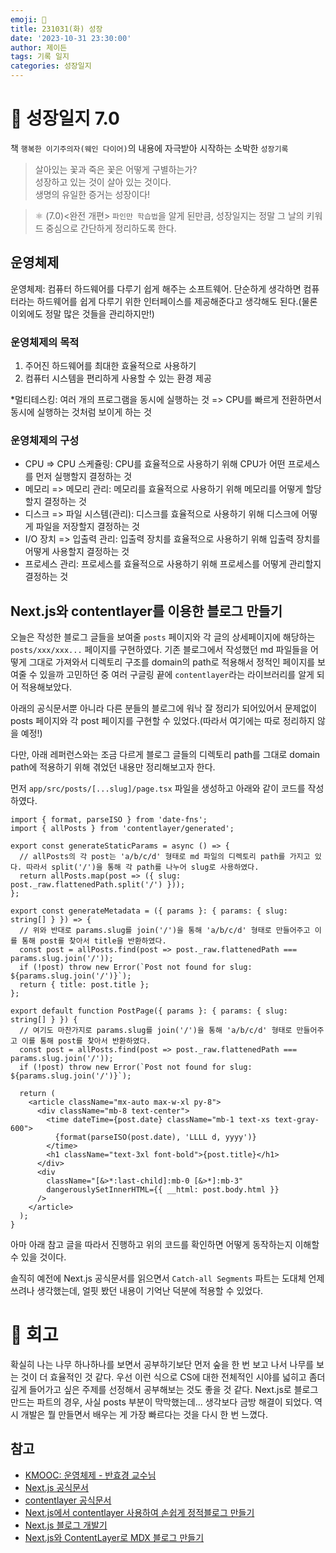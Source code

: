 ```yaml
---
emoji: 🌱
title: 231031(화) 성장
date: '2023-10-31 23:30:00'
author: 제이든
tags: 기록 일지
categories: 성장일지
---
```


# 🚤 성장일지 7.0

책 `행복한 이기주의자(웨인 다이어)`의 내용에 자극받아 시작하는 소박한 `성장기록`

> 살아있는 꽃과 죽은 꽃은 어떻게 구별하는가?<br/>
> 성장하고 있는 것이 살아 있는 것이다.<br/>
> 생명의 유일한 증거는 성장이다!

> ⚛ (7.0)<완전 개편> `파인만 학습법`을 알게 된만큼, 성장일지는 정말 그 날의 키워드 중심으로 간단하게 정리하도록 한다.

## 운영체제

운영체제: 컴퓨터 하드웨어를 다루기 쉽게 해주는 소프트웨어. 단순하게 생각하면 컴퓨터라는 하드웨어를 쉽게 다루기 위한 인터페이스를 제공해준다고 생각해도 된다.(물론 이외에도 정말 많은 것들을 관리하지만!)

### 운영체제의 목적

1. 주어진 하드웨어를 최대한 효율적으로 사용하기
2. 컴퓨터 시스템을 편리하게 사용할 수 있는 환경 제공

\*멀티테스킹: 여러 개의 프로그램을 동시에 실행하는 것 => CPU를 빠르게 전환하면서 동시에 실행하는 것처럼 보이게 하는 것

### 운영체제의 구성

- CPU => CPU 스케쥴링: CPU를 효율적으로 사용하기 위해 CPU가 어떤 프로세스를 먼저 실행할지 결정하는 것
- 메모리 => 메모리 관리: 메모리를 효율적으로 사용하기 위해 메모리를 어떻게 할당할지 결정하는 것
- 디스크 => 파일 시스템(관리): 디스크를 효율적으로 사용하기 위해 디스크에 어떻게 파일을 저장할지 결정하는 것
- I/O 장치 => 입출력 관리: 입출력 장치를 효율적으로 사용하기 위해 입출력 장치를 어떻게 사용할지 결정하는 것
- 프로세스 관리: 프로세스를 효율적으로 사용하기 위해 프로세스를 어떻게 관리할지 결정하는 것

## Next.js와 contentlayer를 이용한 블로그 만들기

오늘은 작성한 블로그 글들을 보여줄 `posts` 페이지와 각 글의 상세페이지에 해당하는 `posts/xxx/xxx...` 페이지를 구현하였다. 기존 블로그에서 작성했던 md 파일들을 어떻게 그대로 가져와서 디렉토리 구조를 domain의 path로 적용해서 정적인 페이지를 보여줄 수 있을까 고민하던 중 여러 구글링 끝에 `contentlayer`라는 라이브러리를 알게 되어 적용해보았다.

아래의 공식문서뿐 아니라 다른 분들의 블로그에 워낙 잘 정리가 되어있어서 문제없이 posts 페이지와 각 post 페이지를 구현할 수 있었다.(따라서 여기에는 따로 정리하지 않을 예정!)

다만, 아래 레퍼런스와는 조금 다르게 블로그 글들의 디렉토리 path를 그대로 domain path에 적용하기 위해 겪었던 내용만 정리해보고자 한다.

먼저 `app/src/posts/[...slug]/page.tsx` 파일을 생성하고 아래와 같이 코드를 작성하였다.

```tsx
import { format, parseISO } from 'date-fns';
import { allPosts } from 'contentlayer/generated';

export const generateStaticParams = async () => {
  // allPosts의 각 post는 'a/b/c/d' 형태로 md 파일의 디렉토리 path를 가지고 있다. 따라서 split('/')을 통해 각 path를 나누어 slug로 사용하였다.
  return allPosts.map(post => ({ slug: post._raw.flattenedPath.split('/') }));
};

export const generateMetadata = ({ params }: { params: { slug: string[] } }) => {
  // 위와 반대로 params.slug를 join('/')을 통해 'a/b/c/d' 형태로 만들어주고 이를 통해 post를 찾아서 title을 반환하였다.
  const post = allPosts.find(post => post._raw.flattenedPath === params.slug.join('/'));
  if (!post) throw new Error(`Post not found for slug: ${params.slug.join('/')}`);
  return { title: post.title };
};

export default function PostPage({ params }: { params: { slug: string[] } }) {
  // 여기도 마찬가지로 params.slug를 join('/')을 통해 'a/b/c/d' 형태로 만들어주고 이를 통해 post를 찾아서 반환하였다.
  const post = allPosts.find(post => post._raw.flattenedPath === params.slug.join('/'));
  if (!post) throw new Error(`Post not found for slug: ${params.slug.join('/')}`);

  return (
    <article className="mx-auto max-w-xl py-8">
      <div className="mb-8 text-center">
        <time dateTime={post.date} className="mb-1 text-xs text-gray-600">
          {format(parseISO(post.date), 'LLLL d, yyyy')}
        </time>
        <h1 className="text-3xl font-bold">{post.title}</h1>
      </div>
      <div
        className="[&>*:last-child]:mb-0 [&>*]:mb-3"
        dangerouslySetInnerHTML={{ __html: post.body.html }}
      />
    </article>
  );
}
```

아마 아래 참고 글을 따라서 진행하고 위의 코드를 확인하면 어떻게 동작하는지 이해할 수 있을 것이다.

솔직히 예전에 Next.js 공식문서를 읽으면서 `Catch-all Segments` 파트는 도대체 언제 쓰려나 생각했는데, 얼핏 봤던 내용이 기억난 덕분에 적용할 수 있었다.

# 📝 회고

확실히 나는 나무 하나하나를 보면서 공부하기보단 먼저 숲을 한 번 보고 나서 나무를 보는 것이 더 효율적인 것 같다. 우선 이런 식으로 CS에 대한 전체적인 시야를 넓히고 좀더 깊게 들어가고 싶은 주제를 선정해서 공부해보는 것도 좋을 것 같다. Next.js로 블로그 만드는 파트의 경우, 사실 posts 부분이 막막했는데... 생각보다 금방 해결이 되었다. 역시 개발은 뭘 만들면서 배우는 게 가장 빠르다는 것을 다시 한 번 느꼈다.

## 참고

- [KMOOC: 운영체제 - 반효경 교수님](http://www.kocw.net/home/cview.do?cid=3646706b4347ef09)
- [Next.js 공식문서](https://nextjs.org/docs)
- [contentlayer 공식문서](https://contentlayer.dev/)
- [Next.js에서 contentlayer 사용하여 손쉽게 정적블로그 만들기](https://yiyb-blog.vercel.app/posts/nextjs-contentlayer-blog)
- [Next.js 블로그 개발기](https://maintainhoon.vercel.app/blog/post/blog_development_period)
- [Next.js와 ContentLayer로 MDX 블로그 만들기](https://disquiet.io/@woongsnote/makerlog/next-js%EC%99%80-content-layer%EB%A1%9C-mdx-%EB%B8%94%EB%A1%9C%EA%B7%B8-%EB%A7%8C%EB%93%A4%EA%B8%B0)

```toc

```
